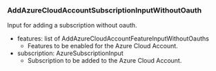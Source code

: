 ### AddAzureCloudAccountSubscriptionInputWithoutOauth
Input for adding a subscription without oauth.

- features: list of AddAzureCloudAccountFeatureInputWithoutOauths
  - Features to be enabled for the Azure Cloud Account.
- subscription: AzureSubscriptionInput
  - Subscription to be added to the Azure Cloud Account.
